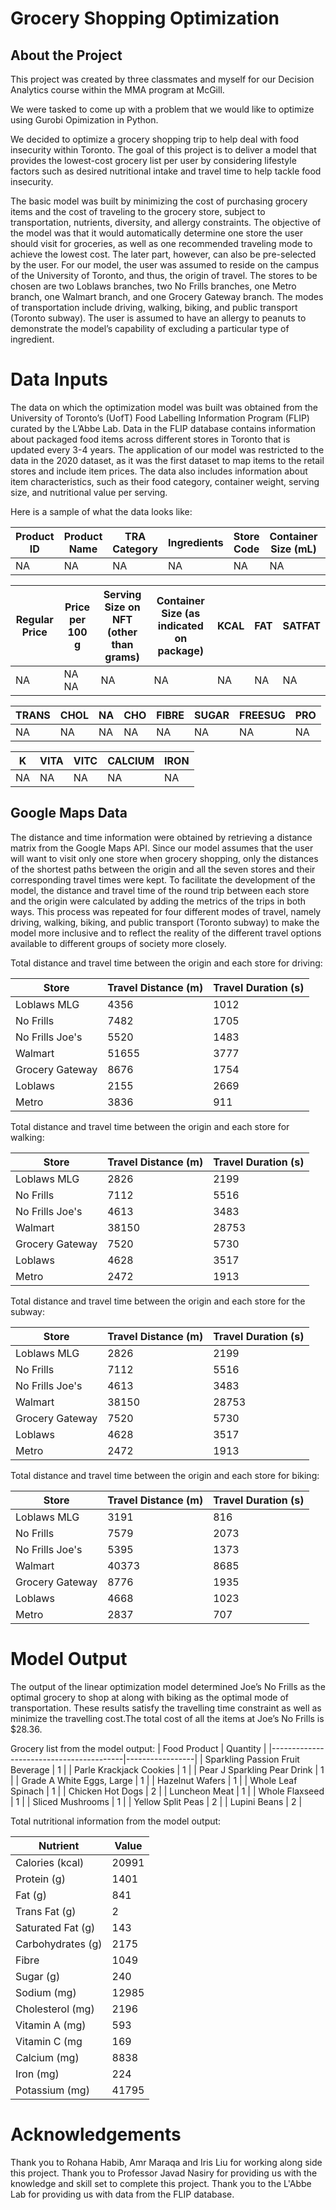 # Grocery Shopping Optimization 
## About the Project
This project was created by three classmates and myself for our Decision Analytics course within the MMA program at McGill. 

We were tasked to come up with a problem that we would like to optimize using Gurobi Opimization in Python. 

We decided to optimize a grocery shopping trip to help deal with food insecurity within Toronto. The goal of this project is to deliver a model that provides the lowest-cost grocery list per user by considering lifestyle factors such as desired nutritional intake and travel time to help tackle food insecurity.

The basic model was built by minimizing the cost of purchasing grocery items and the cost of traveling to the grocery store, subject to transportation, nutrients, diversity, and allergy constraints. The objective of the model was that it would automatically determine one store the user should visit for groceries, as well as one recommended traveling mode to achieve the lowest cost. The later part, however, can also be pre-selected by the user. For our model, the user was assumed to reside on the campus of the University of Toronto, and thus, the origin of travel. The stores to be chosen are two Loblaws branches, two No Frills branches, one Metro branch, one Walmart branch, and one Grocery Gateway branch. The modes of transportation include driving, walking, biking, and public transport (Toronto subway). The user is assumed to have an allergy to peanuts to demonstrate the model’s capability of excluding a particular type of ingredient.



# Data Inputs

The data on which the optimization model was built was obtained from the University of Toronto’s (UofT) Food Labelling Information Program (FLIP) curated by the L’Abbe Lab. Data in the FLIP database contains information about packaged food items across different stores in Toronto that is updated every 3-4 years. The application of our model was restricted to the data in the 2020 dataset, as it was the first dataset to map items to the retail stores and include item prices. The data also includes information about item characteristics, such as their food category, container weight, serving size, and nutritional value per serving.  

Here is a sample of what the data looks like: 

| Product ID | Product Name | TRA Category | Ingredients | Store Code | Container Size (mL) | Container Size (g) |
|------------|--------------|--------------|-------------|------------|---------------------|--------------------|
|    NA         | NA              |   NA            |   NA           |       NA      |       NA               |        NA             |


| Regular   Price | Price per 100 g | Serving Size on NFT (other than   grams) | Container   Size (as indicated on package) | KCAL | FAT | SATFAT |
|-----------------|-----------------|------------------------------------------|--------------------------------------------|------|-----|--------|
|            NA     |      NA         NA    |  NA                                       |                                           NA |     NA  | NA     |      NA   |

| TRANS | CHOL | NA | CHO | FIBRE | SUGAR | FREESUG | PRO |
|-------|------|----|-----|-------|-------|---------|-----|
|     NA   | NA      |  NA   | NA     |   NA     | NA       |     NA     |   NA   |

| K | VITA | VITC | CALCIUM | IRON |
|---|------|------|---------|------|
| NA   |  NA     |   NA    |   NA       |  NA     |


## Google Maps Data

The distance and time information were obtained by retrieving a distance matrix from the Google Maps API. Since our model assumes that the user will want to visit only one store when grocery shopping, only the distances of the shortest paths between the origin and all the seven stores and their corresponding travel times were kept. To facilitate the development of the model, the distance and travel time of the round trip between each store and the origin were calculated by adding the metrics of the trips in both ways. This process was repeated for four different modes of travel, namely driving, walking, biking, and public transport (Toronto subway) to make the model more inclusive and to reflect the reality of the different travel options available to different groups of society more closely. 


Total distance and travel time between the origin and each store for driving:

 
 |     Store              |     Travel Distance (m)    |     Travel Duration (s)    |
|------------------------|----------------------------|----------------------------|
|     Loblaws MLG        |     4356                   |     1012                   |
|     No Frills          |     7482                   |     1705                   |
|     No Frills Joe's    |     5520                   |     1483                   |
|     Walmart            |     51655                  |     3777                   |
|     Grocery Gateway    |     8676                   |     1754                   |
|     Loblaws            |     2155                   |     2669                   |
|     Metro              |     3836                   |     911                    |


Total distance and travel time between the origin and each store for walking:

|     Store              |     Travel Distance (m)    |     Travel Duration (s)    |
|------------------------|----------------------------|----------------------------|
|     Loblaws MLG        |     2826                   |     2199                   |
|     No Frills          |     7112                   |     5516                   |
|     No Frills Joe's    |     4613                   |     3483                   |
|     Walmart            |     38150                  |     28753                  |
|     Grocery Gateway    |     7520                   |     5730                   |
|     Loblaws            |     4628                   |     3517                   |
|     Metro              |     2472                   |     1913                   |


Total distance and travel time between the origin and each store for the subway:

|     Store              |     Travel Distance (m)    |     Travel Duration (s)    |
|------------------------|----------------------------|----------------------------|
|     Loblaws MLG        |     2826                   |     2199                   |
|     No Frills          |     7112                   |     5516                   |
|     No Frills Joe's    |     4613                   |     3483                   |
|     Walmart            |     38150                  |     28753                  |
|     Grocery Gateway    |     7520                   |     5730                   |
|     Loblaws            |     4628                   |     3517                   |
|     Metro              |     2472                   |     1913                   |


Total distance and travel time between the origin and each store for biking:


|     Store              |     Travel Distance (m)    |     Travel Duration (s)    |
|------------------------|----------------------------|----------------------------|
|     Loblaws MLG        |     3191                   |     816                    |
|     No Frills          |     7579                   |     2073                   |
|     No Frills Joe's    |     5395                   |     1373                   |
|     Walmart            |     40373                  |     8685                   |
|     Grocery Gateway    |     8776                   |     1935                   |
|     Loblaws            |     4668                   |     1023                   |
|     Metro              |     2837                   |     707                    |


# Model Output
The output of the linear optimization model determined Joe’s No Frills as the optimal grocery to shop at along with biking as the optimal mode of transportation. These results satisfy the travelling time constraint as well as minimize the travelling cost.The total cost of all the items at Joe’s No Frills is $28.36. 

Grocery list from the model output: 
|     Food Product                        |     Quantity    |
|-----------------------------------------|-----------------|
|     Sparkling Passion Fruit Beverage    |     1           |
|     Parle Krackjack Cookies             |     1           |
|     Pear J Sparkling Pear Drink         |     1           |
|     Grade A White Eggs, Large           |     1           |
|     Hazelnut Wafers                     |     1           |
|     Whole Leaf Spinach                  |     1           |
|     Chicken Hot Dogs                    |     2           |
|     Luncheon Meat                       |     1           |
|     Whole Flaxseed                      |     1           |
|     Sliced Mushrooms                    |     1           |
|     Yellow Split Peas                   |     2           |
|     Lupini Beans                        |     2           |

Total nutritional information from the model output: 

|     Nutrient             |     Value    |
|--------------------------|--------------|
|     Calories (kcal)      |     20991    |
|     Protein (g)          |     1401     |
|     Fat (g)              |     841      |
|     Trans Fat (g)        |     2        |
|     Saturated Fat (g)    |     143      |
|     Carbohydrates (g)    |     2175     |
|     Fibre                |     1049     |
|     Sugar (g)            |     240      |
|     Sodium (mg)          |     12985    |
|     Cholesterol (mg)     |     2196     |
|     Vitamin A (mg)       |     593      |
|     Vitamin C (mg        |     169      |
|     Calcium (mg)         |     8838     |
|     Iron (mg)            |     224      |
|     Potassium (mg)       |     41795    |

# Acknowledgements
Thank you to Rohana Habib, Amr Maraqa and Iris Liu for working along side this project. Thank you to Professor Javad Nasiry for providing us with the knowledge and skill set to complete this project. Thank you to the L'Abbe Lab for providing us with data from the FLIP database.


